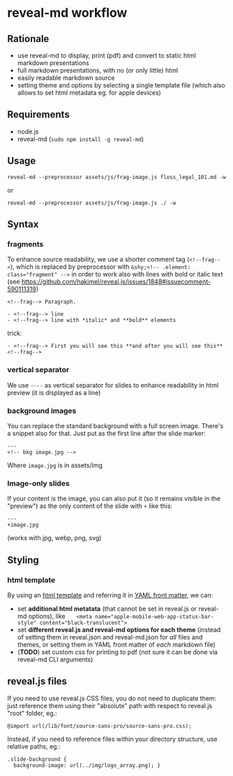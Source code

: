 # reveal-md workflow

## Rationale

- use reveal-md to display, print (pdf) and convert to static html markdown presentations
- full markdown presentations, with no (or only little) html
- easily readable markdown source
- setting theme and options by selecting a single template file (which also allows to set html metadata eg. for apple devices)

## Requirements

- node.js
- reveal-md (`sudo npm install -g reveal-md`)

## Usage

`reveal-md --preprocessor assets/js/frag-image.js floss_legal_101.md -w`

or

`reveal-md --preprocessor assets/js/frag-image.js ./ -w`


## Syntax

### fragments

To enhance source readability, we use a shorter comment tag (`<!--frag-->`), which is replaced by preprocessor with `&shy;<!-- .element: class="fragment" -->` in order to work also with lines with bold or italic text (see <https://github.com/hakimel/reveal.js/issues/1848#issuecomment-590111319>)

```
<!--frag--> Paragraph.

- <!--frag--> line
- <!--frag--> line with *italic* and **bold** elements
```

trick:
```
- <!--frag--> First you will see this **and after you will see this** <!--frag-->
```

### vertical separator

We use `----` as vertical separator for slides to enhance readability in html preview (it is displayed as a line)

### background images

You can replace the standard background with a full screen image. There's a snippet also for that. Just put as the first line after the slide marker:

```
---
<!-- bkg image.jpg -->

```
Where `image.jpg` is in assets/img

### Image-only slides

If your content *is* the image, you can also put it (so it remains visible in the "preview") as the only content of the slide with `+` like this:

```
---
+image.jpg
```

(works with jpg, webp, png, svg)

## Styling

### html template

By using an [html template](assets/theme/array_white.html) and referring it in [YAML front matter](floss_legal_101.md), we can:

- set **additional html metatata** (that cannot be set in reveal.js or reveal-md options), like `	<meta name="apple-mobile-web-app-status-bar-style" content="black-translucent">`
- set **different reveal.js and reveal-md options for each theme** (instead of setting them in reveal.json and reveal-md.json for *all* files and themes, or setting them in YAML front matter of *each* markdown file)
- (**TODO**) set custom css for printing to pdf (not sure it can be done via reveal-md CLI arguments)

## reveal.js files

If you need to use reveal.js CSS files, you do not need to duplicate them: just reference them using their "absolute" path with respect to reveal.js "root" folder, eg.:

```
@import url(/lib/font/source-sans-pro/source-sans-pro.css);
```

Instead, if you need to reference files within your directory structure, use relative paths, eg.:

```
.slide-background {
  background-image: url(../img/logo_array.png); }
```
